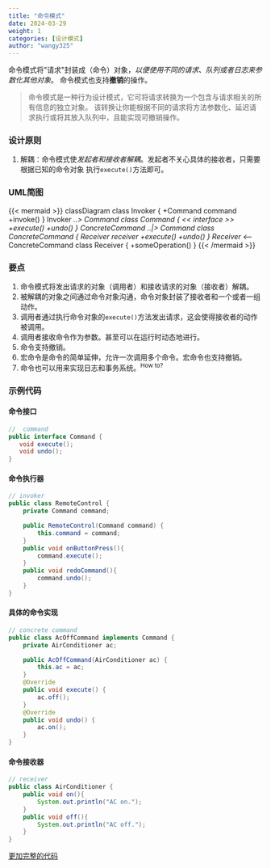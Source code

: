 ```yaml
---
title: "命令模式"
date: 2024-03-29
weight: 1 
categories: [设计模式]
author: "wangy325"
---
```


命令模式将"请求"封装成（命令）对象，_以便使用不同的请求、队列或者日志来参数化其他对象_。
命令模式也支持**撤销**的操作。

> 命令模式是一种行为设计模式，它可将请求转换为一个包含与请求相关的所有信息的独立对象。 
该转换让你能根据不同的请求将方法参数化、延迟请求执行或将其放入队列中，且能实现可撤销操作。

<!--more-->


### 设计原则

1. 解耦：命令模式使*发起者和接收者解耦*。发起者不关心具体的接收者，只需要根据已知的命令对象
执行`execute()`方法即可。


### UML简图

{{< mermaid  >}}
classDiagram
class Invoker {
    +Command command
    +invoke()
}
Invoker *..> Command
class Command {
    << interface >>
    +execute()
    +undo()
}
ConcreteCommand ..|> Command
class ConcreteCommand {
    Receiver receiver
    +execute()
    +undo()
}
Receiver <--* ConcreteCommand
class Receiver {
    +someOperation()
}
{{< /mermaid >}}

### 要点

1. 命令模式将发出请求的对象（调用者）和接收请求的对象（接收者）解耦。
2. 被解耦的对象之间通过命令对象沟通，命令对象封装了接收者和一个或者一组动作。
3. 调用者通过执行命令对象的`execute()`方法发出请求，这会使得接收者的动作被调用。
4. 调用者接收命令作为参数。甚至可以在运行时动态地进行。
5. 命令支持撤销。
6. 宏命令是命令的简单延伸，允许一次调用多个命令。宏命令也支持撤销。
7. 命令也可以用来实现日志和事务系统。<sup>How to?</sup>

### 示例代码

#### 命令接口

 ```java
//  command
 public interface Command {
    void execute();
    void undo();
}
```

####  命令执行器

```java
// invoker
public class RemoteControl {
    private Command command;

    public RemoteControl(Command command) {
        this.command = command;
    }
    public void onButtonPress(){
        command.execute();
    }
    public void redoCommand(){
        command.undo();
    }
}
```

#### 具体的命令实现

```java
// concrete command
public class AcOffCommand implements Command {
    private AirConditioner ac;

    public AcOffCommand(AirConditioner ac) {
        this.ac = ac;
    }
    @Override
    public void execute() {
        ac.off();
    }
    @Override
    public void undo() {
        ac.on();
    }
}
```

#### 命令接收器

```java
// receiver
public class AirConditioner {
    public void on(){
        System.out.println("AC on.");
    }
    public void off(){
        System.out.println("AC off.");
    }
}
 ```

[更加完整的代码](https://github.com/wangy325/java-review/blob/d6d740b5a9b5de3f7d64579288b1b8c96c8b8da5/src/main/java/com/wangy/designpattern/behavioral/command)
